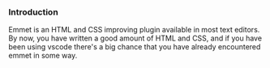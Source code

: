 ### Introduction

Emmet is an HTML and CSS improving plugin available in most text editors. By now, you have written a good amount of HTML and CSS, and if you have been using vscode there's a big chance that you have already encountered emmet in some way.
